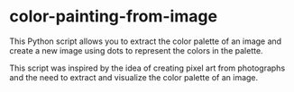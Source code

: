 # color-painting-from-image
This Python script allows you to extract the color palette of an image and create a new image using dots to represent the colors in the palette.

This script was inspired by the idea of creating pixel art from photographs and the need to extract and visualize the color palette of an image.


